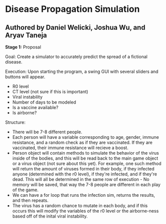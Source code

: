 # Disease Propagation Simulation
## Authored by Daniel Welicki, Joshua Wu, and Aryav Taneja

**Stage 1:**  Proposal

Goal: Create a simulator to accurately predict the spread of a fictional disease.

Execution: Upon starting the program, a swing GUI with several sliders and buttons will appear.
- R0 level
- CT level (not sure if this is important)
- Viral instability 
- Number of days to be modeled
- Is a vaccine available?
- Is airborne?

Structure:
- There will be 7-8 different people.
- Each person will have a variable corresponding to age, gender, immune resistance, and a random check as if they are vaccinated. If they are vaccinated, their immune resistance will recieve a boost.
- Person object will contain methods to simulate the behavior of the virus inside of the bodies, and this will be read back to the main game object or a virus object (not sure about this yet).  For example, one such method will return the amount of viruses formed in their body, if they infected anyone (determined with the r0 level), if they're infected, and if they're dead. This will all be determined in the same row of execution - No memory will be saved, that way the 7-8 people are different in each play of the game. 
- We can have a for loop that runs the infection sim, returns the results, and then repeats.
- The virus has a random chance to mutate in each body, and if this occurs this will modify the variables of the r0 level or the airborne-ness based off of the inital viral instability.
